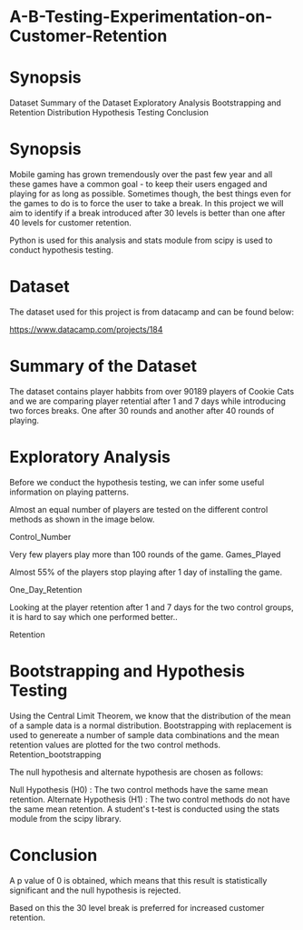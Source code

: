 # A-B-Testing-Experimentation-on-Customer-Retention

# Synopsis
Dataset
Summary of the Dataset
Exploratory Analysis
Bootstrapping and Retention Distribution
Hypothesis Testing
Conclusion
# Synopsis
Mobile gaming has grown tremendously over the past few year and all these games have a common goal - to keep their users engaged and playing for as long as possible. Sometimes though, the best things even for the games to do is to force the user to take a break. In this project we will aim to identify if a break introduced after 30 levels is better than one after 40 levels for customer retention.

Python is used for this analysis and stats module from scipy is used to conduct hypothesis testing.

# Dataset
The dataset used for this project is from datacamp and can be found below:

https://www.datacamp.com/projects/184

# Summary of the Dataset
The dataset contains player habbits from over 90189 players of Cookie Cats and we are comparing player retential after 1 and 7 days while introducing two forces breaks. One after 30 rounds and another after 40 rounds of playing.
# Exploratory Analysis
Before we conduct the hypothesis testing, we can infer some useful information on playing patterns.

Almost an equal number of players are tested on the different control methods as shown in the image below.

Control_Number

Very few players play more than 100 rounds of the game.
Games_Played

Almost 55% of the players stop playing after 1 day of installing the game.

One_Day_Retention

Looking at the player retention after 1 and 7 days for the two control groups, it is hard to say which one performed better..

Retention

# Bootstrapping and Hypothesis Testing
Using the Central Limit Theorem, we know that the distribution of the mean of a sample data is a normal distribution. Bootstrapping with replacement is used to genereate a number of sample data combinations and the mean retention values are plotted for the two control methods.
Retention_bootstrapping

The null hypothesis and alternate hypothesis are chosen as follows:

Null Hypothesis (H0) : The two control methods have the same mean retention.
Alternate Hypothesis (H1) : The two control methods do not have the same mean retention.
A student's t-test is conducted using the stats module from the scipy library.

# Conclusion
A p value of 0 is obtained, which means that this result is statistically significant and the null hypothesis is rejected.

Based on this the 30 level break is preferred for increased customer retention.
